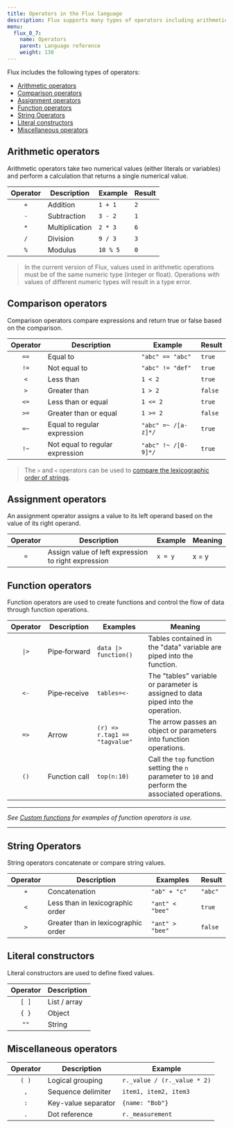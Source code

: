 ```yaml
---
title: Operators in the Flux language
description: Flux supports many types of operators including arithmetic operators, comparison operators, function operators, and others.
menu:
  flux_0_7:
    name: Operators
    parent: Language reference
    weight: 130
---
```


Flux includes the following types of operators:

- [Arithmetic operators](#arithmetic-operators)
- [Comparison operators](#comparison-operators)
- [Assignment operators](#assignment-operators)
- [Function operators](#function-operators)
- [String Operators](#string-operators)
- [Literal constructors](#literal-constructors)
- [Miscellaneous operators](#miscellaneous-operators)

## Arithmetic operators
Arithmetic operators take two numerical values (either literals or variables) and
perform a calculation that returns a single numerical value.

| Operator | Description    | Example  | Result |
|:--------:| -----------    | -------  | ------ |
| `+`      | Addition       | `1 + 1`  | `2`    |
| `-`      | Subtraction    | `3 - 2`  | `1`    |
| `*`      | Multiplication | `2 * 3`  | `6`    |
| `/`      | Division       | `9 / 3`  | `3`    |
| `%`      | Modulus        | `10 % 5` | `0`    |

> In the current version of Flux, values used in arithmetic operations must
> be of the same numeric type (integer or float).
> Operations with values of different numeric types will result in a type error.

## Comparison operators
Comparison operators compare expressions and return true or false based on the comparison.

| Operator | Description                     | Example             | Result  |
|:--------:| -----------                     | -------             | ------  |
| `==`     | Equal to                        | `"abc" == "abc"`    | `true`  |
| `!=`     | Not equal to                    | `"abc" != "def"`    | `true`  |
| `<`      | Less than                       | `1 < 2`             | `true`  |
| `>`      | Greater than                    | `1 > 2`             | `false` |
| `<=`     | Less than or equal              | `1 <= 2`            | `true`  |
| `>=`     | Greater than or equal           | `1 >= 2`            | `false` |
| `=~`     | Equal to regular expression     | `"abc" =~ /[a-z]*/` | `true`  |
| `!~`     | Not equal to regular expression | `"abc" !~ /[0-9]*/` | `true`  |


> The `>` and `<` operators can be used to [compare the lexicographic order of strings](#string-operators).

## Assignment operators
An assignment operator assigns a value to its left operand based on the value of its right operand.

| Operator | Description                                         | Example | Meaning |
|:--------:| -----------                                         | ------- | ------- |
| `=`      | Assign value of left expression to right expression | `x = y` | x = y   |


## Function operators
Function operators are used to create functions and control the flow of data through function operations.

| Operator             | Description        | Examples                             | Meaning                                                                                          |
|:--------:            | -----------        | --------                             | -------                                                                                          |
| <code>&#124;></code> | Pipe&#8209;forward | <code>data &#124;> function()</code> | Tables contained in the "data" variable are piped into the function.                             |
| `<-`                 | Pipe&#8209;receive | `tables=<-`                          | The "tables" variable or parameter is assigned to data piped into the operation.                 |
| `=>`                 | Arrow              | `(r) => r.tag1 == "tagvalue"`        | The arrow passes an object or parameters into function operations.                               |
| `()`                 | Function call      | `top(n:10)`                          | Call the `top` function setting the `n` parameter to `10` and perform the associated operations. |

---

_See [Custom functions](/flux/v0.7/functions/custom-functions/) for examples of function operators is use._

---

## String Operators
String operators concatenate or compare string values.

| Operator | Description                         | Examples        | Result  |
|:--------:| -----------                         | --------        | ------  |
| `+`      | Concatenation                       | `"ab" + "c"`    | `"abc"` |
| `<`      | Less than in lexicographic order    | `"ant" < "bee"` | `true`  |
| `>`      | Greater than in lexicographic order | `"ant" > "bee"` | `false` |

## Literal constructors
Literal constructors are used to define fixed values.

| Operator | Description  |
|:--------:| -----------  |
| `[ ]`    | List / array |
| `{ }`    | Object       |
| `""`     | String       |

## Miscellaneous operators
| Operator | Description         | Example                     |
|:--------:| -----------         | -------                     |
| `( )`    | Logical grouping    | `r._value / (r._value * 2)` |
| `,`      | Sequence delimiter  | `item1, item2, item3`       |
| `:`      | Key-value separator | `{name: "Bob"}`             |
| `.`      | Dot reference       | `r._measurement`            |
